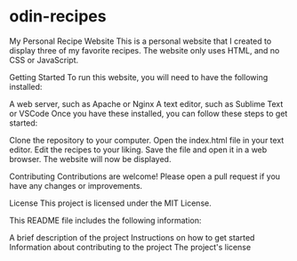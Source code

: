 # odin-recipes
My Personal Recipe Website
This is a personal website that I created to display three of my favorite recipes. The website only uses HTML, and no CSS or JavaScript.

Getting Started
To run this website, you will need to have the following installed:

A web server, such as Apache or Nginx
A text editor, such as Sublime Text or VSCode
Once you have these installed, you can follow these steps to get started:

Clone the repository to your computer.
Open the index.html file in your text editor.
Edit the recipes to your liking.
Save the file and open it in a web browser.
The website will now be displayed.

Contributing
Contributions are welcome! Please open a pull request if you have any changes or improvements.

License
This project is licensed under the MIT License.

This README file includes the following information:

A brief description of the project
Instructions on how to get started
Information about contributing to the project
The project's license